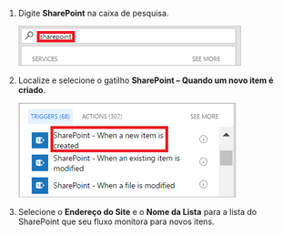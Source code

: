 1. Digite **SharePoint** na caixa de pesquisa.
   
    ![pesquisar gatilhos do SharePoint](media/modern-approvals/search-for-sharepoint.png)
2. Localize e selecione o gatilho **SharePoint – Quando um novo item é criado**.
   
    ![selecione o gatilho do SharePoint](media/modern-approvals/select-sharepoint-new-item.png)
3. Selecione o **Endereço do Site** e o **Nome da Lista** para a lista do SharePoint que seu fluxo monitora para novos itens.


